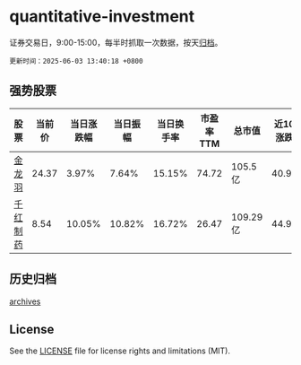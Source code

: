 # quantitative-investment

证券交易日，9:00-15:00，每半时抓取一次数据，按天[归档](archives)。

`更新时间：2025-06-03 13:40:18 +0800`

## 强势股票

|股票|当前价|当日涨跌幅|当日振幅|当日换手率|市盈率TTM|总市值|近10日涨跌幅|
|----|----|----|----|----|----|----|----|
|[金龙羽](https://xueqiu.com/S/SZ002882)|24.37|3.97%|7.64%|15.15%|74.72|105.5亿|40.95%|
|[千红制药](https://xueqiu.com/S/SZ002550)|8.54|10.05%|10.82%|16.72%|26.47|109.29亿|44.99%|

## 历史归档

[archives](archives)

## License

See the [LICENSE](LICENSE) file for license rights and limitations (MIT).